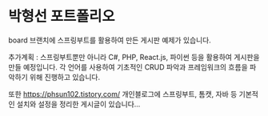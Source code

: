 # 박형선 포트폴리오
board 브랜치에 스프링부트를 활용하여 만든 게시판 예제가 있습니다.

추가계획 : 스프링부트뿐만 아니라 C#, PHP, React.js, 파이썬 등을 활용하여 게시판을 만들 예정입니다.
각 언어를 사용하여 기초적인 CRUD 파악과 프레임워크의 흐름을 파악하기 위해 진행하고 있습니다.


또한 https://phsun102.tistory.com/ 개인블로그에 스프링부트, 톰캣, 자바 등 기본적인 설치와 설정을 정리한 게시글이 있습니다...
